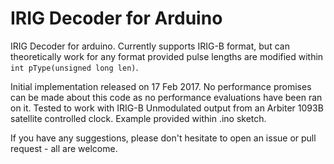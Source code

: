 # IRIG Decoder for Arduino

IRIG Decoder for arduino. Currently supports IRIG-B format, but can theoretically work for any format provided pulse lengths are modified within `int pType(unsigned long len)`.

Initial implementation released on 17 Feb 2017. No performance promises can be made about this code as no performance evaluations have been ran on it. Tested to work with IRIG-B Unmodulated output from an Arbiter 1093B satellite controlled clock. Example provided within .ino sketch.

If you have any suggestions, please don't hesitate to open an issue or pull request - all are welcome.
